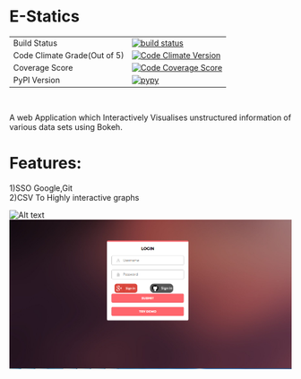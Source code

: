 # E-Statics
<table>
<tr>
 <td>Build Status</td>
<td>
    <a href="https://travis-ci.org/nagnath006/E-Statics">
    <img src="https://travis-ci.org/bokeh/bokeh.svg?branch=master" alt="build status" />
    </a>
  </td></tr>

<tr>  <td>Code Climate Grade(Out of 5)</td><td> <a href="https://codeclimate.com/github/codeclimate/python-test-reporter"/> <img src="https://codeclimate.com/github/codeclimate/python-test-reporter/badges/gpa.svg" alt="Code Climate Version" /></td></tr>
 <tr><td>Coverage Score</td> <td> <a href="https://codeclimate.com/github/codeclimate/python-test-reporter/coverage"/> <img src="https://codeclimate.com/github/codeclimate/python-test-reporter/badges/coverage.svg" alt="Code Coverage Score" /></td></tr>
 <tr>
  <td>PyPI Version</td>
  <td>
    <a href="https://pypi.python.org/pypi/codeclimate-test-reporter"/>
    <img src="https://badge.fury.io/py/codeclimate-test-reporter.svg" alt="pypy" />
  </td>
</tr>
</table>

<br>

A web Application which Interactively Visualises unstructured information of various data sets using Bokeh.

# Features:
1)SSO Google,Git
<br>
2)CSV To Highly interactive graphs

![Alt text](data.PNG?raw=true "E-Statics")
![Alt text](Capture1.PNG?raw=true "E-Statics")
 



